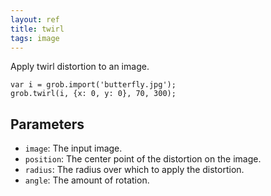 ```yaml
---
layout: ref
title: twirl
tags: image
---
```

Apply twirl distortion to an image.

    var i = grob.import('butterfly.jpg');
    grob.twirl(i, {x: 0, y: 0}, 70, 300);

## Parameters
- `image`: The input image.
- `position`: The center point of the distortion on the image.
- `radius`: The radius over which to apply the distortion.
- `angle`: The amount of rotation.
